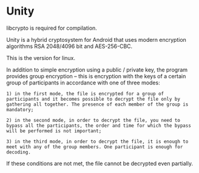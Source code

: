 # Unity

libcrypto is required for compilation.

Unity is a hybrid cryptosystem for Android that uses modern encryption algorithms RSA 2048/4096 bit and AES-256-CBC.

This is the version for linux.

In addition to simple encryption using a public / private key, the program provides group encryption – this is encryption with the keys of a certain group of participants in accordance with one of three modes:

    1) in the first mode, the file is encrypted for a group of participants and it becomes possible to decrypt the file only by gathering all together. The presence of each member of the group is mandatory;

    2) in the second mode, in order to decrypt the file, you need to bypass all the participants, the order and time for which the bypass will be performed is not important;

    3) in the third mode, in order to decrypt the file, it is enough to meet with any of the group members. One participant is enough for decoding.

If these conditions are not met, the file cannot be decrypted even partially.
